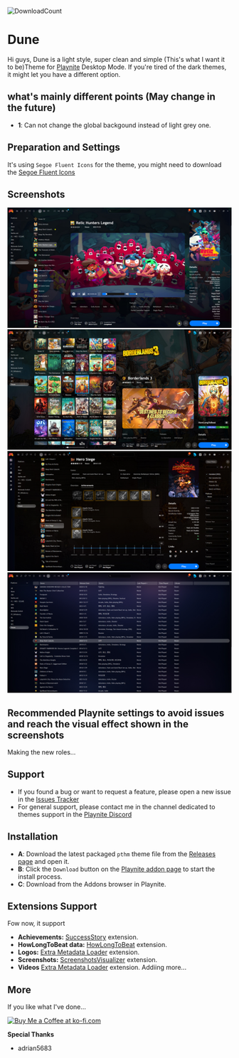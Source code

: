 ![DownloadCount](https://img.shields.io/github/downloads/sakasakiking/Dune/total.svg)

# Dune
Hi guys, Dune is a light style, super clean and simple (This's what I want it to be)Theme for [Playnite](https://github.com/JosefNemec/Playnite) Desktop Mode. If you're tired of the dark themes, it might let you have a different option.

## what's mainly different points (May change in the future)
- **1**: Can not change the global backgound instead of light grey one.

## Preparation and Settings
It's using ``Segoe Fluent Icons`` for the theme, you might need to download the [Segoe Fluent Icons](https://learn.microsoft.com/zh-cn/windows/apps/design/downloads/#fonts)
## Screenshots
![Screenshot](https://github.com/sakasakiking/FusionX/blob/f86401d72a76cefc2703c17d79cd102d809bb7d4/Screenshots/Screenshots01.jpg)
![Screenshot](https://github.com/sakasakiking/FusionX/blob/f86401d72a76cefc2703c17d79cd102d809bb7d4/Screenshots/Screenshots02.jpg)
![Screenshot](https://github.com/sakasakiking/FusionX/blob/f86401d72a76cefc2703c17d79cd102d809bb7d4/Screenshots/Screenshots03.jpg)
![Screenshot](https://github.com/sakasakiking/FusionX/blob/f86401d72a76cefc2703c17d79cd102d809bb7d4/Screenshots/Screenshots04.jpg)

## Recommended Playnite settings to avoid issues and reach the visual effect shown in the screenshots
Making the new roles...

## Support
- If you found a bug or want to request a feature, please open a new issue in the [Issues Tracker](https://github.com/sakasakiking/FusionX/issues)
- For general support, please contact me in the channel dedicated to themes support in the [Playnite Discord](https://discord.com/channels/365863063296933888/808419347105447957)

## Installation
- **A**: Download the latest packaged `pthm` theme file from the [Releases page](https://github.com/sakasakiking/Dune/releases/tag/Latest) and open it.
- **B**: Click the `Download` button on the [Playnite addon page](https://playnite.link/addons.html#Dune_267ceefe-e1d4-4817-ac57-0b4ae5b7f884) to start the install process.
- **C**: Download from the Addons browser in Playnite.

## Extensions Support
Fow now, it support
- **Achievements:** [SuccessStory](https://playnite.link/addons.html#playnite-successstory-plugin) extension.
- **HowLongToBeat data:** [HowLongToBeat](https://playnite.link/addons.html#playnite-howlongtobeat-plugin) extension.
- **Logos:** [Extra Metadata Loader](https://playnite.link/addons.html#ExtraMetadataLoader_705fdbca-e1fc-4004-b839-1d040b8b4429) extension.
- **Screenshots:** [ScreenshotsVisualizer](https://playnite.link/addons.html#playnite-screenshotsvisualizer-plugin) extension.
- **Videos** [Extra Metadata Loader](https://playnite.link/addons.html#ExtraMetadataLoader_705fdbca-e1fc-4004-b839-1d040b8b4429) extension.
Addiing more...

## More
If you like what I've done...

<a href='https://ko-fi.com/sakasaki30' target='_blank'><img height='36' style='border:0px;height:36px;' src='https://cdn.ko-fi.com/cdn/kofi1.png?v=2' border='0' alt='Buy Me a Coffee at ko-fi.com' /></a> 

**Special Thanks** 
- adrian5683




